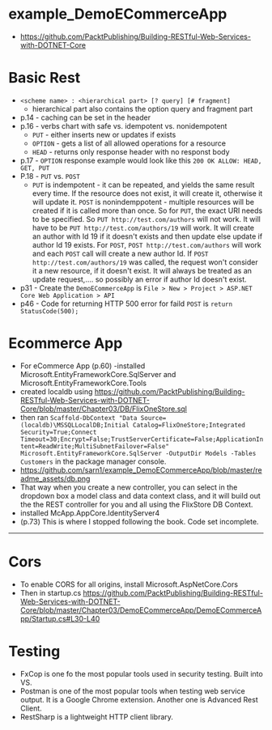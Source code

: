 # example_DemoECommerceApp
- https://github.com/PacktPublishing/Building-RESTful-Web-Services-with-DOTNET-Core


# Basic Rest
- `<scheme name> : <hierarchical part> [? query] [# fragment]`
    - hierarchical part also contains the option query and fragment part
- p.14 - caching can be set in the header
- p.16 - verbs chart with safe vs. idempotent vs. nonidempotent
    - `PUT` - either inserts new or updates if exists
    - `OPTION` - gets a list of all allowed operations for a resource
    - `HEAD` - returns only response header with no responst body
- p.17 - `OPTION` response example would look like this `200 OK ALLOW: HEAD, GET, PUT`
- P.18 - `PUT` vs. `POST`
    - `PUT` is indempotent - it can be repeated, and yields the same result every time.  If the resource does not exist, it will create it, otherwise it will update it.    `POST` is nonindemppotent - multiple resources will be created if it is called more than once.  So for `PUT`, the exact URI needs to be specified.  So `PUT http://test.com/authors` will not work.  It will have to be `PUT http://test.com/authors/19` will work.  It will create an author with Id 19 if it doesn't exists and then update else update if author Id 19 exists.  For `POST`, `POST http://test.com/authors` will work and each `POST` call will create a new author Id.  If `POST http://test.com/authors/19` was called, the request won't consider it a new resource, if it doesn't exist.  It will always be treated as an update request,.... so possibly an error if author Id doesn't exist.
- p31 - Create the `DemoECommerceApp` is `File > New > Project > ASP.NET Core Web Application > API`
- p46 - Code for returning HTTP 500 error for faild `POST` is `return StatusCode(500);`


# Ecommerce App
- For eCommerce App (p.60)
-installed Microsoft.EntityFrameworkCore.SqlServer and Microsoft.EntityFrameworkCore.Tools
- created localdb using https://github.com/PacktPublishing/Building-RESTful-Web-Services-with-DOTNET-Core/blob/master/Chapter03/DB/FlixOneStore.sql
- then ran `Scaffold-DbContext "Data Source=(localdb)\MSSQLLocalDB;Initial Catalog=FlixOneStore;Integrated Security=True;Connect Timeout=30;Encrypt=False;TrustServerCertificate=False;ApplicationIntent=ReadWrite;MultiSubnetFailover=False" Microsoft.EntityFrameworkCore.SqlServer -OutputDir Models -Tables Customers` in the package manager console.
- https://github.com/sarn1/example_DemoECommerceApp/blob/master/readme_assets/db.png
- That way when you create a new controller, you can select in the dropdown box a model class and data context class, and it will build out the the REST controller for you and all using the FlixStore DB Context.
- installed McApp.AppCore.IdentityServer4
- (p.73) This is where I stopped following the book.  Code set incomplete.  
---

# Cors
- To enable CORS for all origins, install Microsoft.AspNetCore.Cors
- Then in startup.cs https://github.com/PacktPublishing/Building-RESTful-Web-Services-with-DOTNET-Core/blob/master/Chapter03/DemoECommerceApp/DemoECommerceApp/Startup.cs#L30-L40

# Testing
- FxCop is one fo the most popular tools used in security testing.  Built into VS.
- Postman is one of the most popular tools when testing web service output.  It is a Google Chrome extension.  Another one is Advanced Rest Client.
- RestSharp is a lightweight HTTP client library.